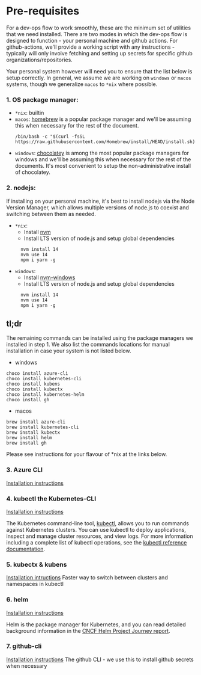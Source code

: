 # Pre-requisites

For a dev-ops flow to work smoothly, these are the minimum set of 
utilities that we need installed. There are two modes in which the 
dev-ops flow is designed to function - your personal machine and 
github actions. For github-actions, we'll provide a working script with any instructions - typically will only involve fetching and setting up secrets for specific github organizations/repositories.

Your personal system however will need you to ensure that the list below is setup correctly.
In general, we assume we are working on `windows` or `macos` systems, though we generalize `macos` to `*nix` where possible.

### 1. OS package manager:

- `*nix`: builtin
- `macos`: [homebrew](https://brew.sh/) is a popular package manager and we'll be assuming this when necessary for the rest of the document.
  ```
  /bin/bash -c "$(curl -fsSL https://raw.githubusercontent.com/Homebrew/install/HEAD/install.sh)"
  ```
- `windows`: [chocolatey](https://docs.chocolatey.org/en-us/choco/setup#non-administrative-install) is among the most popular package managers for windows and we'll be assuming this when necessary for the rest of the documents. It's most convenient to setup the non-administrative install of chocolatey.

### 2. nodejs:

If installing on your personal machine, it's best to install nodejs via the Node Version Manager, which allows multiple versions of node.js to coexist and switching between them as needed.

- `*nix`:
  - Install [nvm](https://github.com/nvm-sh/nvm#install--update-script)
  - Install LTS version of node.js and setup global dependencies
  ```
    nvm install 14
    nvm use 14
    npm i yarn -g
  ```
- `windows`:
  - Install [nvm-windows](https://github.com/coreybutler/nvm-windows#installation--upgrades)
  - Install LTS version of node.js and setup global dependencies
  ```
    nvm install 14
    nvm use 14
    npm i yarn -g
  ```

## tl;dr
The remaining commands can be installed using the package managers we installed in step 1.
We also list the commands locations for manual installation in case your system is not listed below.

* windows
```null
choco install azure-cli
choco install kubernetes-cli
choco install kubens
choco install kubectx
choco install kubernetes-helm
choco install gh
```

* macos
```null
brew install azure-cli
brew install kubernetes-cli
brew install kubectx
brew install helm
brew install gh
```

Please see instructions for your flavour of *nix at the links below.

### 3. Azure CLI
[Installation instructions](https://docs.microsoft.com/en-us/cli/azure/install-azure-cli)

### 4. kubectl the Kubernetes-CLI
[Installation instructions](https://kubernetes.io/docs/tasks/tools/#kubectl)

The Kubernetes command-line tool, [kubectl](https://kubernetes.io/docs/reference/kubectl/kubectl/), allows you to run commands against Kubernetes clusters. You can use kubectl to deploy applications, inspect and manage cluster resources, and view logs. For more information including a complete list of kubectl operations, see the [kubectl reference documentation](https://kubernetes.io/docs/reference/kubectl/).

### 5. kubectx & kubens
[Installation intructions](https://github.com/ahmetb/kubectx/#installation)
Faster way to switch between clusters and namespaces in kubectl

### 6. helm
[Installation instructions](https://helm.sh/docs/intro/install/)

Helm is the package manager for Kubernetes, and you can read detailed background information in the [CNCF Helm Project Journey report](https://www.cncf.io/reports/cncf-helm-project-journey-report/).

### 7. github-cli
[Installation instructions](https://github.com/cli/cli#installation)
The github CLI - we use this to install github secrets when necessary